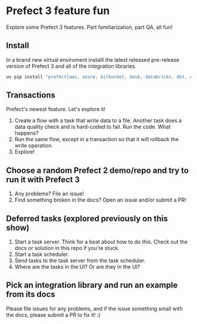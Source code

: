 # Prefect 3 feature fun

Explore some Prefect 3 features. Part familiarization, part QA, all fun!

## Install

In a brand new virtual enviroment installl the latest released pre-release version of Prefect 3 and all of the integration libraries.

```bash
uv pip install "prefect[aws, azure, bitbucket, dask, databricks, dbt, docker, email, gcp, github, gitlab, kubernetes, ray, slack, snowflake, sqlalchemy]" --pre
```

## Transactions

Prefect's newest feature. Let's explore it!

1. Create a flow with a task that write data to a file. Another task does a data quality check and is hard-coded to fail. Run the code. What happens?
2. Run the same flow, except in a transaction so that it will rollback the write operation.
3. Explore!

## Choose a random Prefect 2 demo/repo and try to run it with Prefect 3

1. Any problems? File an issue!
2. Find something broken in the docs? Open an issue and/or submit a PR!

## Deferred tasks (explored previously on this show)

1. Start a task server. Think for a beat about how to do this. Check out the docs or solution in this repo if you're stuck.
2. Start a task scheduler.
3. Send tasks to the task server from the task scheduler.
4. Where are the tasks in the UI? Or are they in the UI?

## Pick an integration library and run an example from its docs

Please file issues for any problems, and if the issue something small with the docs, please submit a PR to fix it! :)
